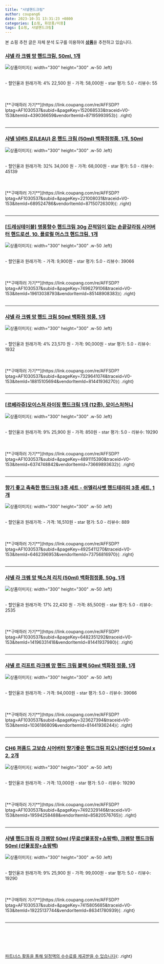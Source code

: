 ```yaml
---
title: "샤넬핸드크림"
author: coupang6
date: 2023-10-31 13:31:23 +0800
categories: [쇼핑, 화장품/미용]
tags: [쇼핑, 샤넬핸드크림]
---
```


본 쇼핑 추천 글은 자체 분석 도구를 이용하여 [**상품**](https://link.coupang.com/a/bao1ui)을 추천하고 있습니다.

### [샤넬 라 크렘 망 핸드크림, 50ml, 1개](https://link.coupang.com/re/AFFSDP?lptag=AF1030537&subid=&pageKey=152068533&traceid=V0-153&itemId=439036659&vendorItemId=87195993953)

![상품이미지](https://thumbnail10.coupangcdn.com/thumbnails/remote/230x230ex/image/vendor_inventory/5c93/1c9fce86f1ccf7ecf77fb9e43382dbe6b7bf389e8609971ed6848dbd40fd.jpg){: width="300" height="300" .w-50 .left}


<br>
- 할인율과 원래가격: 4%  22,500   원
- 가격: 58,000원
- star 평가: 5.0
- 리뷰수: 55
<br>
<br>
<br>
<br>
[**구매하러 가기**](https://link.coupang.com/re/AFFSDP?lptag=AF1030537&subid=&pageKey=152068533&traceid=V0-153&itemId=439036659&vendorItemId=87195993953){: .right}
<br>
<br>

---

### [샤넬 넘버5 로(LEAU) 온 핸드 크림 (50ml) 백화점정품, 1개, 50ml](https://link.coupang.com/re/AFFSDP?lptag=AF1030537&subid=&pageKey=221008031&traceid=V0-153&itemId=689524786&vendorItemId=87150726309)

![상품이미지](https://thumbnail8.coupangcdn.com/thumbnails/remote/230x230ex/image/vendor_inventory/a5d2/c0f1f07da1e819c91901b0721a62522668b56f81c8922cd5270868b6d348.jpg){: width="300" height="300" .w-50 .left}


<br>
- 할인율과 원래가격: 32%  34,000   원
- 가격: 68,000원
- star 평가: 5.0
- 리뷰수: 45139
<br>
<br>
<br>
<br>
[**구매하러 가기**](https://link.coupang.com/re/AFFSDP?lptag=AF1030537&subid=&pageKey=221008031&traceid=V0-153&itemId=689524786&vendorItemId=87150726309){: .right}
<br>
<br>

---

### [[드레싱테이블] 명품향수 핸드크림 30g 끈적임이 없는 손끝갈라짐 시어버터 핸드로션, 10. 플로럴 머스크 핸드크림, 1개](https://link.coupang.com/re/AFFSDP?lptag=AF1030537&subid=&pageKey=7496279106&traceid=V0-153&itemId=19613038793&vendorItemId=85148908383)

![상품이미지](https://thumbnail9.coupangcdn.com/thumbnails/remote/230x230ex/image/vendor_inventory/8c67/9097c2b7c491ee3ce68f868f35cf8fdbdd5372be1209c5529fdfbfb3df01.jpeg){: width="300" height="300" .w-50 .left}


<br>
- 할인율과 원래가격: 
- 가격: 9,900원
- star 평가: 5.0
- 리뷰수: 39066
<br>
<br>
<br>
<br>
[**구매하러 가기**](https://link.coupang.com/re/AFFSDP?lptag=AF1030537&subid=&pageKey=7496279106&traceid=V0-153&itemId=19613038793&vendorItemId=85148908383){: .right}
<br>
<br>

---

### [샤넬 라 크렘 망 핸드 크림 50ml 백화점 정품, 1개](https://link.coupang.com/re/AFFSDP?lptag=AF1030537&subid=&pageKey=7329641074&traceid=V0-153&itemId=18815105694&vendorItemId=81441936270)

![상품이미지](https://thumbnail10.coupangcdn.com/thumbnails/remote/230x230ex/image/vendor_inventory/089c/542581a021ba3787c45b7d87ce066e24855cffe3d1f8b1436e997581da3a.jpg){: width="300" height="300" .w-50 .left}


<br>
- 할인율과 원래가격: 4%  23,570   원
- 가격: 90,000원
- star 평가: 5.0
- 리뷰수: 1932
<br>
<br>
<br>
<br>
[**구매하러 가기**](https://link.coupang.com/re/AFFSDP?lptag=AF1030537&subid=&pageKey=7329641074&traceid=V0-153&itemId=18815105694&vendorItemId=81441936270){: .right}
<br>
<br>

---

### [[르베라쥬]모이스처 라이징 핸드크림 1개 (12종), 모이스처허니](https://link.coupang.com/re/AFFSDP?lptag=AF1030537&subid=&pageKey=4891115390&traceid=V0-153&itemId=6374748842&vendorItemId=73669893632)

![상품이미지](https://thumbnail6.coupangcdn.com/thumbnails/remote/230x230ex/image/vendor_inventory/6d52/21e1b1bc79c33121fb97f70ad8e45bbc697d2be518d3de38ebe210157613.jpeg){: width="300" height="300" .w-50 .left}


<br>
- 할인율과 원래가격: 9%  25,900   원
- 가격: 850원
- star 평가: 5.0
- 리뷰수: 19290
<br>
<br>
<br>
<br>
[**구매하러 가기**](https://link.coupang.com/re/AFFSDP?lptag=AF1030537&subid=&pageKey=4891115390&traceid=V0-153&itemId=6374748842&vendorItemId=73669893632){: .right}
<br>
<br>

---

### [향기 좋고 촉촉한 핸드크림 3종 세트 - 쉬엘리사벳 핸드테라피 3종 세트, 1개](https://link.coupang.com/re/AFFSDP?lptag=AF1030537&subid=&pageKey=4925411270&traceid=V0-153&itemId=6462396953&vendorItemId=73756816970)

![상품이미지](https://thumbnail6.coupangcdn.com/thumbnails/remote/230x230ex/image/vendor_inventory/11f4/eae7f7f4726269c938b10bff27b55c7fe1bed111c07bf27d6275de9d554e.jpg){: width="300" height="300" .w-50 .left}


<br>
- 할인율과 원래가격: 
- 가격: 16,510원
- star 평가: 5.0
- 리뷰수: 889
<br>
<br>
<br>
<br>
[**구매하러 가기**](https://link.coupang.com/re/AFFSDP?lptag=AF1030537&subid=&pageKey=4925411270&traceid=V0-153&itemId=6462396953&vendorItemId=73756816970){: .right}
<br>
<br>

---

### [샤넬 라 크렘 망 텍스쳐 리치 (50ml) 백화점정품, 50g, 1개](https://link.coupang.com/re/AFFSDP?lptag=AF1030537&subid=&pageKey=6482351292&traceid=V0-153&itemId=14196331418&vendorItemId=81441937980)

![상품이미지](https://thumbnail10.coupangcdn.com/thumbnails/remote/230x230ex/image/vendor_inventory/47c8/fe0cb6ba25053e5fe2e8fdfd74828da0bc8fc8ee4e376b92b3f0a94ee0bf.jpg){: width="300" height="300" .w-50 .left}


<br>
- 할인율과 원래가격: 17%  22,430   원
- 가격: 85,500원
- star 평가: 5.0
- 리뷰수: 2535
<br>
<br>
<br>
<br>
[**구매하러 가기**](https://link.coupang.com/re/AFFSDP?lptag=AF1030537&subid=&pageKey=6482351292&traceid=V0-153&itemId=14196331418&vendorItemId=81441937980){: .right}
<br>
<br>

---

### [샤넬 르 리프트 라크렘 망 핸드 크림 블랙 50ml 백화점 정품, 1개](https://link.coupang.com/re/AFFSDP?lptag=AF1030537&subid=&pageKey=323627394&traceid=V0-153&itemId=1036186809&vendorItemId=81441936244)

![상품이미지](https://thumbnail9.coupangcdn.com/thumbnails/remote/230x230ex/image/vendor_inventory/352f/f6546f5647c2b4b9fa3bdb9557351e87bfe92ceaecf017b540857dd099d2.jpg){: width="300" height="300" .w-50 .left}


<br>
- 할인율과 원래가격: 
- 가격: 94,000원
- star 평가: 5.0
- 리뷰수: 39066
<br>
<br>
<br>
<br>
[**구매하러 가기**](https://link.coupang.com/re/AFFSDP?lptag=AF1030537&subid=&pageKey=323627394&traceid=V0-153&itemId=1036186809&vendorItemId=81441936244){: .right}
<br>
<br>

---

### [CH6 퍼퓸드 고보습 시어버터 향기좋은 핸드크림 피오니앤더선셋 50ml x 2, 2개](https://link.coupang.com/re/AFFSDP?lptag=AF1030537&subid=&pageKey=7492329146&traceid=V0-153&itemId=19594258488&vendorItemId=85820576765)

![상품이미지](https://thumbnail7.coupangcdn.com/thumbnails/remote/230x230ex/image/vendor_inventory/ef99/b6d04c43fc44eee0e871d60f984f3060159f8210e86af262ed7b5327e7a6.jpg){: width="300" height="300" .w-50 .left}


<br>
- 할인율과 원래가격: 
- 가격: 13,000원
- star 평가: 5.0
- 리뷰수: 19290
<br>
<br>
<br>
<br>
[**구매하러 가기**](https://link.coupang.com/re/AFFSDP?lptag=AF1030537&subid=&pageKey=7492329146&traceid=V0-153&itemId=19594258488&vendorItemId=85820576765){: .right}
<br>
<br>

---

### [샤넬 핸드크림 라 크렘망 50ml (무료선물포장+쇼핑백), 크렘망 핸드크림 50ml (선물포장+쇼핑백)](https://link.coupang.com/re/AFFSDP?lptag=AF1030537&subid=&pageKey=7415805685&traceid=V0-153&itemId=19225137744&vendorItemId=86341780939)

![상품이미지](https://thumbnail9.coupangcdn.com/thumbnails/remote/230x230ex/image/vendor_inventory/023d/4bc2f8c7c9888401596555b18c8916f13817ea1be7d288ffc46de7b64add.jpg){: width="300" height="300" .w-50 .left}


<br>
- 할인율과 원래가격: 9%  25,900   원
- 가격: 99,000원
- star 평가: 5.0
- 리뷰수: 19290
<br>
<br>
<br>
<br>
[**구매하러 가기**](https://link.coupang.com/re/AFFSDP?lptag=AF1030537&subid=&pageKey=7415805685&traceid=V0-153&itemId=19225137744&vendorItemId=86341780939){: .right}
<br>
<br>

---
<br><br><br><br><br> [파트너스 활동을 통해 일정액의 수수료를 제공받을 수 있습니다](https://link.coupang.com/a/bao1ui){: .right}
